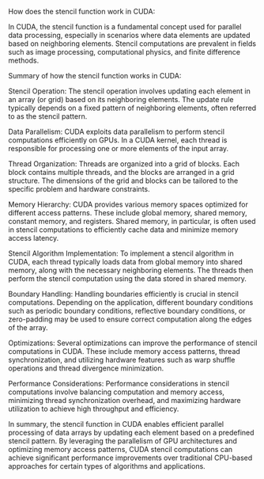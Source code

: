 How does the stencil function work in CUDA:



 In CUDA, the stencil function is a fundamental concept used for parallel data processing, especially in scenarios where data elements are updated based on neighboring elements. Stencil computations are prevalent in fields such as image processing, computational physics, and finite difference methods.
 

Summary of how the stencil function works in CUDA:

Stencil Operation: The stencil operation involves updating each element in an array (or grid) based on its neighboring elements. The update rule typically depends on a fixed pattern of neighboring elements, often referred to as the stencil pattern.

Data Parallelism: CUDA exploits data parallelism to perform stencil computations efficiently on GPUs. In a CUDA kernel, each thread is responsible for processing one or more elements of the input array.

Thread Organization: Threads are organized into a grid of blocks. Each block contains multiple threads, and the blocks are arranged in a grid structure. The dimensions of the grid and blocks can be tailored to the specific problem and hardware constraints.

Memory Hierarchy: CUDA provides various memory spaces optimized for different access patterns. These include global memory, shared memory, constant memory, and registers. Shared memory, in particular, is often used in stencil computations to efficiently cache data and minimize memory access latency.

Stencil Algorithm Implementation: To implement a stencil algorithm in CUDA, each thread typically loads data from global memory into shared memory, along with the necessary neighboring elements. The threads then perform the stencil computation using the data stored in shared memory.

Boundary Handling: Handling boundaries efficiently is crucial in stencil computations. Depending on the application, different boundary conditions such as periodic boundary conditions, reflective boundary conditions, or zero-padding may be used to ensure correct computation along the edges of the array.

Optimizations: Several optimizations can improve the performance of stencil computations in CUDA. These include memory access patterns, thread synchronization, and utilizing hardware features such as warp shuffle operations and thread divergence minimization.

Performance Considerations: Performance considerations in stencil computations involve balancing computation and memory access, minimizing thread synchronization overhead, and maximizing hardware utilization to achieve high throughput and efficiency.


In summary, the stencil function in CUDA enables efficient parallel processing of data arrays by updating each element based on a predefined stencil pattern. By leveraging the parallelism of GPU architectures and optimizing memory access patterns, CUDA stencil computations can achieve significant performance improvements over traditional CPU-based approaches for certain types of algorithms and applications.
